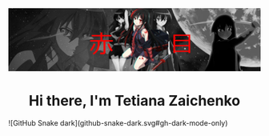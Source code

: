 <div>
  <img src="image/banner.jpg" alt="banner-main">
  <h1 align="center">Hi there, I'm Tetiana Zaichenko</h1>
  ![GitHub Snake dark](github-snake-dark.svg#gh-dark-mode-only)
</div>
